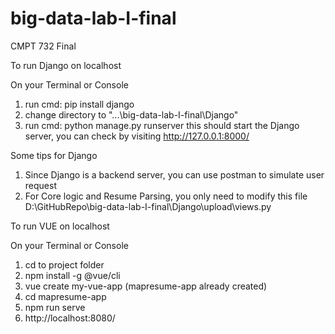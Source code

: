 # big-data-lab-I-final
CMPT 732 Final

To run Django on localhost

On your Terminal or Console
1. run cmd: pip install django
2. change directory to "...\big-data-lab-I-final\Django"
3. run cmd: python manage.py runserver
this should start the Django server, you can check by visiting http://127.0.0.1:8000/

Some tips for Django
1. Since Django is a backend server, you can use postman to simulate user request
2. For Core logic and Resume Parsing, you only need to modify this file D:\GitHubRepo\big-data-lab-I-final\Django\upload\views.py

To run VUE on localhost

On your Terminal or Console
1. cd to project folder
2. npm install -g @vue/cli
3. vue create my-vue-app (mapresume-app already created)
4. cd mapresume-app
5. npm run serve
6. http://localhost:8080/